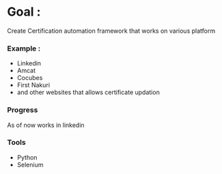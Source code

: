 # Goal :

Create Certification automation framework that works on various platform

### Example : 

- Linkedin
- Amcat
- Cocubes
- First Nakuri
- and other websites that allows certificate updation


### Progress 

As of now works in linkedin

### Tools

- Python
- Selenium
